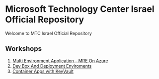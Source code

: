 # Microsoft Technology Center Israel Official Repository
Welcome to MTC Israel Official Repository 

## Workshops 
1. [Multi Environment Application - MRE On Azure](https://github.com/microsoft/MTC_IL_WORKSHOP_Multi_Runtime_Environment_Application)
2. [Dev Box And Deployment Enviroments](https://github.com/microsoft/MTC_IL_WORKSHOP_DevBox_DeploymentEnvironments)
3. [Container Apps with KeyVault](https://github.com/microsoft/MTC_IL_WORKSHOP_Container_Apps_With_KeyVault)
